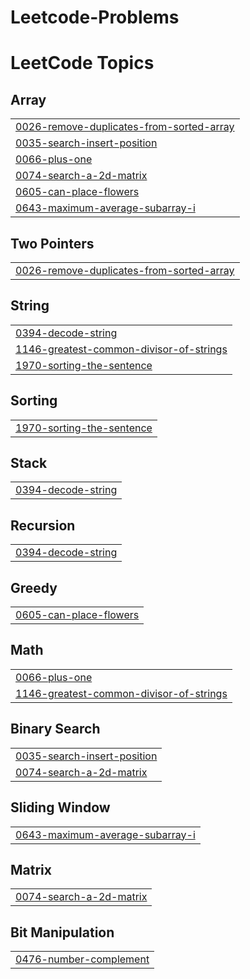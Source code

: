 # Leetcode-Problems

<!---LeetCode Topics Start-->
# LeetCode Topics
## Array
|  |
| ------- |
| [0026-remove-duplicates-from-sorted-array](https://github.com/Vanathi-N/Leetcode-Problems/tree/master/0026-remove-duplicates-from-sorted-array) |
| [0035-search-insert-position](https://github.com/Vanathi-N/Leetcode-Problems/tree/master/0035-search-insert-position) |
| [0066-plus-one](https://github.com/Vanathi-N/Leetcode-Problems/tree/master/0066-plus-one) |
| [0074-search-a-2d-matrix](https://github.com/Vanathi-N/Leetcode-Problems/tree/master/0074-search-a-2d-matrix) |
| [0605-can-place-flowers](https://github.com/Vanathi-N/Leetcode-Problems/tree/master/0605-can-place-flowers) |
| [0643-maximum-average-subarray-i](https://github.com/Vanathi-N/Leetcode-Problems/tree/master/0643-maximum-average-subarray-i) |
## Two Pointers
|  |
| ------- |
| [0026-remove-duplicates-from-sorted-array](https://github.com/Vanathi-N/Leetcode-Problems/tree/master/0026-remove-duplicates-from-sorted-array) |
## String
|  |
| ------- |
| [0394-decode-string](https://github.com/Vanathi-N/Leetcode-Problems/tree/master/0394-decode-string) |
| [1146-greatest-common-divisor-of-strings](https://github.com/Vanathi-N/Leetcode-Problems/tree/master/1146-greatest-common-divisor-of-strings) |
| [1970-sorting-the-sentence](https://github.com/Vanathi-N/Leetcode-Problems/tree/master/1970-sorting-the-sentence) |
## Sorting
|  |
| ------- |
| [1970-sorting-the-sentence](https://github.com/Vanathi-N/Leetcode-Problems/tree/master/1970-sorting-the-sentence) |
## Stack
|  |
| ------- |
| [0394-decode-string](https://github.com/Vanathi-N/Leetcode-Problems/tree/master/0394-decode-string) |
## Recursion
|  |
| ------- |
| [0394-decode-string](https://github.com/Vanathi-N/Leetcode-Problems/tree/master/0394-decode-string) |
## Greedy
|  |
| ------- |
| [0605-can-place-flowers](https://github.com/Vanathi-N/Leetcode-Problems/tree/master/0605-can-place-flowers) |
## Math
|  |
| ------- |
| [0066-plus-one](https://github.com/Vanathi-N/Leetcode-Problems/tree/master/0066-plus-one) |
| [1146-greatest-common-divisor-of-strings](https://github.com/Vanathi-N/Leetcode-Problems/tree/master/1146-greatest-common-divisor-of-strings) |
## Binary Search
|  |
| ------- |
| [0035-search-insert-position](https://github.com/Vanathi-N/Leetcode-Problems/tree/master/0035-search-insert-position) |
| [0074-search-a-2d-matrix](https://github.com/Vanathi-N/Leetcode-Problems/tree/master/0074-search-a-2d-matrix) |
## Sliding Window
|  |
| ------- |
| [0643-maximum-average-subarray-i](https://github.com/Vanathi-N/Leetcode-Problems/tree/master/0643-maximum-average-subarray-i) |
## Matrix
|  |
| ------- |
| [0074-search-a-2d-matrix](https://github.com/Vanathi-N/Leetcode-Problems/tree/master/0074-search-a-2d-matrix) |
## Bit Manipulation
|  |
| ------- |
| [0476-number-complement](https://github.com/Vanathi-N/Leetcode-Problems/tree/master/0476-number-complement) |
<!---LeetCode Topics End-->